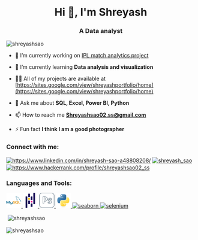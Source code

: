 <h1 align="center">Hi 👋, I'm Shreyash</h1>
<h3 align="center">A Data analyst</h3>

<p align="left"> <img src="https://komarev.com/ghpvc/?username=shreyashsao&label=Profile%20views&color=0e75b6&style=flat" alt="shreyashsao" /> </p>

- 🔭 I’m currently working on [IPL match analytics project](https://github.com/Shreyashsao/Web-Scrapping)

- 🌱 I’m currently learning **Data analysis and visualization**

- 👨‍💻 All of my projects are available at [https://sites.google.com/view/shreyashportfolio/home](https://sites.google.com/view/shreyashportfolio/home)

- 💬 Ask me about **SQL, Excel, Power BI, Python**

- 📫 How to reach me **Shreyashsao02.ss@gmail.com**

- ⚡ Fun fact **I think I am a good photographer**

<h3 align="left">Connect with me:</h3>
<p align="left">
<a href="https://linkedin.com/in/https://www.linkedin.com/in/shreyash-sao-a48808208/" target="blank"><img align="center" src="https://raw.githubusercontent.com/rahuldkjain/github-profile-readme-generator/master/src/images/icons/Social/linked-in-alt.svg" alt="https://www.linkedin.com/in/shreyash-sao-a48808208/" height="30" width="40" /></a>
<a href="https://instagram.com/shreyash_sao" target="blank"><img align="center" src="https://raw.githubusercontent.com/rahuldkjain/github-profile-readme-generator/master/src/images/icons/Social/instagram.svg" alt="shreyash_sao" height="30" width="40" /></a>
<a href="https://www.hackerrank.com/https://www.hackerrank.com/profile/shreyashsao02_ss" target="blank"><img align="center" src="https://raw.githubusercontent.com/rahuldkjain/github-profile-readme-generator/master/src/images/icons/Social/hackerrank.svg" alt="https://www.hackerrank.com/profile/shreyashsao02_ss" height="30" width="40" /></a>
</p>

<h3 align="left">Languages and Tools:</h3>
<p align="left"> <a href="https://www.mysql.com/" target="_blank" rel="noreferrer"> <img src="https://raw.githubusercontent.com/devicons/devicon/master/icons/mysql/mysql-original-wordmark.svg" alt="mysql" width="40" height="40"/> </a> <a href="https://pandas.pydata.org/" target="_blank" rel="noreferrer"> <img src="https://raw.githubusercontent.com/devicons/devicon/2ae2a900d2f041da66e950e4d48052658d850630/icons/pandas/pandas-original.svg" alt="pandas" width="40" height="40"/> </a> <a href="https://www.photoshop.com/en" target="_blank" rel="noreferrer"> <img src="https://raw.githubusercontent.com/devicons/devicon/master/icons/photoshop/photoshop-line.svg" alt="photoshop" width="40" height="40"/> </a> <a href="https://www.python.org" target="_blank" rel="noreferrer"> <img src="https://raw.githubusercontent.com/devicons/devicon/master/icons/python/python-original.svg" alt="python" width="40" height="40"/> </a> <a href="https://seaborn.pydata.org/" target="_blank" rel="noreferrer"> <img src="https://seaborn.pydata.org/_images/logo-mark-lightbg.svg" alt="seaborn" width="40" height="40"/> </a> <a href="https://www.selenium.dev" target="_blank" rel="noreferrer"> <img src="https://raw.githubusercontent.com/detain/svg-logos/780f25886640cef088af994181646db2f6b1a3f8/svg/selenium-logo.svg" alt="selenium" width="40" height="40"/> </a> </p>

<p>&nbsp;<img align="center" src="https://github-readme-stats.vercel.app/api?username=shreyashsao&show_icons=true&locale=en" alt="shreyashsao" /></p>

<p><img align="center" src="https://github-readme-streak-stats.herokuapp.com/?user=shreyashsao&" alt="shreyashsao" /></p>
